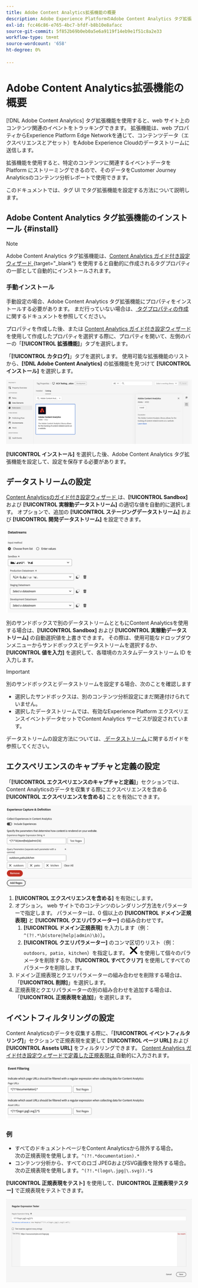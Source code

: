 ```yaml
---
title: Adobe Content Analytics拡張機能の概要
description: Adobe Experience PlatformのAdobe Content Analytics タグ拡張機能について説明します。
exl-id: fcc46c86-e765-4bc7-bfdf-b8b10e8afacc
source-git-commit: 5f852b69b0eb0a5e6a9119f14eb9e1f51c8a2e33
workflow-type: tm+mt
source-wordcount: '658'
ht-degree: 0%

---
```


# Adobe Content Analytics拡張機能の概要

[!DNL Adobe Content Analytics] タグ拡張機能を使用すると、web サイト上のコンテンツ関連のイベントをトラッキングできます。 拡張機能は、web プロパティからExperience Platform Edge Networkを通じて、コンテンツデータ（エクスペリエンスとアセット）をAdobe Experience Cloudのデータストリームに送信します。

拡張機能を使用すると、特定のコンテンツに関連するイベントデータを Platform にストリーミングできるので、そのデータをCustomer Journey Analyticsのコンテンツ分析レポートで使用できます。

このドキュメントでは、タグ UI でタグ拡張機能を設定する方法について説明します。

## Adobe Content Analytics タグ拡張機能のインストール {#install}

>[!NOTE]
>
>Adobe Content Analytics タグ拡張機能は、[Content Analytics ガイド付き設定ウィザード ](https://experienceleague.adobe.com/en/docs/analytics-platform/using/content-analytics/configuration/guided){target="_blank"} を使用すると自動的に作成されるタグプロパティの一部として自動的にインストールされます。


### 手動インストール

手動設定の場合、Adobe Content Analytics タグ拡張機能にプロパティをインストールする必要があります。 まだ行っていない場合は、[ タグプロパティの作成 ](https://experienceleague.adobe.com/en/docs/platform-learn/implement-in-websites/configure-tags/create-a-property) に関するドキュメントを参照してください。

プロパティを作成した後、または [Content Analytics ガイド付き設定ウィザード ](https://experienceleague.adobe.com/en/docs/analytics-platform/using/content-analytics/configuration/guided) を使用して作成したプロパティを選択する際に、プロパティを開いて、左側のバーの「**[!UICONTROL 拡張機能]**」タブを選択します。

「**[!UICONTROL カタログ]**」タブを選択します。 使用可能な拡張機能のリストから、**[!DNL Adobe Content Analytics]** の拡張機能を見つけて **[!UICONTROL インストール]** を選択します。

![Web SDK拡張機能が選択されたタグ UI を示す画像 ](assets/aca-tag-install.png)

**[!UICONTROL インストール]** を選択した後、Adobe Content Analytics タグ拡張機能を設定して、設定を保存する必要があります。


<!--
## Configure schema

The [Content Analytics guided configuration wizard](https://experienceleague.adobe.com/en/docs/analytics-platform/using/content-analytics/configuration/guided) automatically populates the proper value for the **[!UICONTROL Tenant Schema Name]**. 

![Image that shows the Schema configuration of the Adobe Content Analytics tag extension in the Tags UI](assets/aca-tag-schema.png)

>[!WARNING]
>
>Do not modify the value for **[!UICONTROL Tenant Schema Name]**.

-->

## データストリームの設定

[Content Analyticsのガイド付き設定ウィザード ](https://experienceleague.adobe.com/en/docs/analytics-platform/using/content-analytics/configuration/guided) は、**[!UICONTROL Sandbox]** および **[!UICONTROL 実稼動データストリーム]** の適切な値を自動的に選択します。 オプションで、追加の **[!UICONTROL ステージングデータストリーム]** および **[!UICONTROL 開発データストリーム]** を設定できます。

![ タグ UI のAdobe Content Analytics タグ拡張機能のデータストリーム設定を示す画像 ](assets/aca-tag-datastreams.png)

別のサンドボックスで別のデータストリームとともにContent Analyticsを使用する場合は、**[!UICONTROL Sandbox]** および **[!UICONTROL 実稼動データストリーム]** の自動選択値を上書きできます。 その際は、使用可能なドロップダウンメニューからサンドボックスとデータストリームを選択するか、**[!UICONTROL 値を入力]** を選択して、各環境のカスタムデータストリーム ID を入力します。

>[!IMPORTANT]
>
>別のサンドボックスとデータストリームを設定する場合、次のことを確認します
>
>* 選択したサンドボックスは、別のコンテンツ分析設定にまだ関連付けられていません。
>* 選択したデータストリームでは、有効なExperience Platform エクスペリエンスイベントデータセットでContent Analytics サービスが設定されています。

データストリームの設定方法については、[ データストリーム ](../../../../datastreams/overview.md) に関するガイドを参照してください。

## エクスペリエンスのキャプチャと定義の設定

「**[!UICONTROL エクスペリエンスのキャプチャと定義]**」セクションでは、Content Analyticsのデータを収集する際にエクスペリエンスを含める **[!UICONTROL エクスペリエンスを含める]** ことを有効にできます。

![ 拡張機能の「エクスペリエンスキャプチャと定義」セクションを示す画像 ](assets/aca-tag-experiencecapture.png)

1. **[!UICONTROL エクスペリエンスを含める]** を有効にします。
1. オプション。 web サイトでのコンテンツのレンダリング方法をパラメーターで指定します。 パラメーターは、0 個以上の **[!UICONTROL ドメイン正規表現]** と **[!UICONTROL クエリパラメーター]** の組み合わせです。
   1. **[!UICONTROL ドメイン正規表現]** を入力します（例：`^(?!.*\b(store|help|admin)\b)`）。
   1. **[!UICONTROL クエリパラメーター]** のコンマ区切りリスト（例：`outdoors, patio, kitchen`）を指定します。
![ 閉じる ](./assets/CrossSize300.svg) を使用して個々のパラメータを削除するか、**[!UICONTROL すべてクリア]** を使用してすべてのパラメータを削除します。
1. ドメイン正規表現とクエリパラメーターの組み合わせを削除する場合は、「**[!UICONTROL 削除]**」を選択します。
1. 正規表現とクエリパラメーターの別の組み合わせを追加する場合は、「**[!UICONTROL 正規表現を追加]**」を選択します。

## イベントフィルタリングの設定

Content Analyticsのデータを収集する際に、「**[!UICONTROL イベントフィルタリング]**」セクションで正規表現を変更して **[!UICONTROL ページ URL]** および **[!UICONTROL Assets URL]** をフィルタリングできます。 [Content Analytics ガイド付き設定ウィザードで定義した正規表現は ](https://experienceleague.adobe.com/en/docs/analytics-platform/using/content-analytics/configuration/guided) 自動的に入力されます。

![ タグ UI のAdobe Content Analytics タグ拡張機能のイベントフィルタリング設定を示す画像 ](assets/aca-tag-eventfiltering.png)


### 例

* すべてのドキュメントページをContent Analyticsから除外する場合。<br/> 次の正規表現を使用します。`^(?!.*documentation).*`
* コンテンツ分析から、すべてのロゴ JPEGおよびSVG画像を除外する場合。<br/> 次の正規表現を使用します。`^(?!.*(logo\.jpg|\.svg)).*$`

**[!UICONTROL 正規表現をテスト]** を使用して、**[!UICONTROL 正規表現テスター]** で正規表現をテストできます。

![ タグ UI のAdobe Content Analytics タグ拡張機能の正規表現テスターを示す画像 ](assets/aca-tag-regextester.png)


